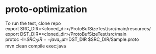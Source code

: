 # proto-optimization

To run the test, clone repo  
export SRC_DIR=<cloned_dir>/ProtoBufSizeTest/src/main/resources/  
export DST_DIR=<cloned_dir>/ProtoBufSizeTest/src/main  
protoc -I=$SRC_DIR --java_out=$DST_DIR $SRC_DIR/Sample.proto  
mvn clean compile exec:java  
